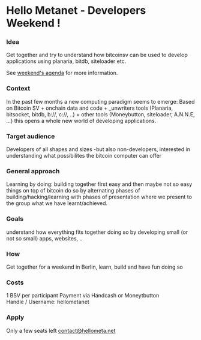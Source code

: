 # Hello Metanet - Developers Weekend !

### Idea
  Get together and try to understand how bitcoinsv can be used to develop applications using planaria, bitdb, siteloader etc.<br>
  
  See [weekend's agenda](weekend.md) for more information.

### Context
  In the past few months a new computing paradigm seems to emerge:
Based on Bitcoin SV + onchain data and code + _unwriters tools (Planaria, bitsocket, bitdb, b://, c://, ..) + other tools (Moneybutton, siteloader, A.N.N.E, ...) this opens a whole new world of developing applications.

### Target audience
Developers of all shapes and sizes -but also non-developers, interested in understanding what possibilites the bitcoin computer can offer

### General approach
Learning by doing: building together first easy and then maybe not so easy things on top of bitcoin do so by alternating phases of building/hacking/learning with phases of presentation where we present to the group what we have learnt/achieved.

### Goals
understand how everything fits together
doing so by developing small (or not so small) apps, websites, ..

### How
Get together for a weekend in Berlin, learn, build and have fun doing so

### Costs
1 BSV per participant
Payment via Handcash or Moneytbutton  
Handle / Username: hellometanet 

### Apply 
Only a few seats left
contact@hellometa.net

